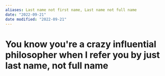 ```yaml
---
aliases: Last name not first name, Last name not full name
date: "2022-09-21"
date modified: "2022-09-21"
---
```


# You know you're a crazy influential philosopher when I refer you by just last name, not full name
